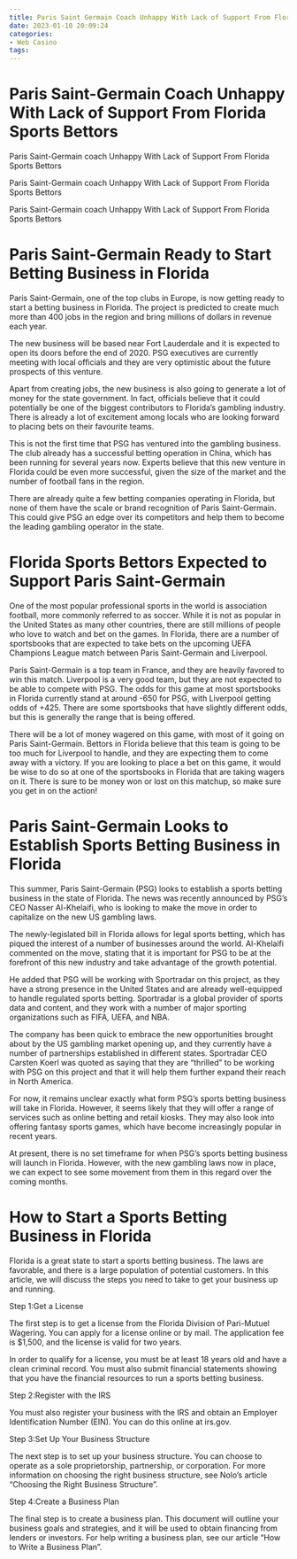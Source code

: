 ```yaml
---
title: Paris Saint Germain Coach Unhappy With Lack of Support From Florida Sports Bettors
date: 2023-01-10 20:09:24
categories:
- Web Casino
tags:
---
```



# Paris Saint-Germain Coach Unhappy With Lack of Support From Florida Sports Bettors

Paris Saint-Germain coach Unhappy With Lack of Support From Florida Sports Bettors

Paris Saint-Germain coach Unhappy With Lack of Support From Florida Sports Bettors

Paris Saint-Germain coach Unhappy With Lack of Support From Florida Sports Bettors

#  Paris Saint-Germain Ready to Start Betting Business in Florida

Paris Saint-Germain, one of the top clubs in Europe, is now getting ready to start a betting business in Florida. The project is predicted to create much more than 400 jobs in the region and bring millions of dollars in revenue each year.

The new business will be based near Fort Lauderdale and it is expected to open its doors before the end of 2020. PSG executives are currently meeting with local officials and they are very optimistic about the future prospects of this venture.

Apart from creating jobs, the new business is also going to generate a lot of money for the state government. In fact, officials believe that it could potentially be one of the biggest contributors to Florida’s gambling industry. There is already a lot of excitement among locals who are looking forward to placing bets on their favourite teams.

This is not the first time that PSG has ventured into the gambling business. The club already has a successful betting operation in China, which has been running for several years now. Experts believe that this new venture in Florida could be even more successful, given the size of the market and the number of football fans in the region.

There are already quite a few betting companies operating in Florida, but none of them have the scale or brand recognition of Paris Saint-Germain. This could give PSG an edge over its competitors and help them to become the leading gambling operator in the state.

# Florida Sports Bettors Expected to Support Paris Saint-Germain

One of the most popular professional sports in the world is association football, more commonly referred to as soccer. While it is not as popular in the United States as many other countries, there are still millions of people who love to watch and bet on the games. In Florida, there are a number of sportsbooks that are expected to take bets on the upcoming UEFA Champions League match between Paris Saint-Germain and Liverpool.

Paris Saint-Germain is a top team in France, and they are heavily favored to win this match. Liverpool is a very good team, but they are not expected to be able to compete with PSG. The odds for this game at most sportsbooks in Florida currently stand at around -650 for PSG, with Liverpool getting odds of +425. There are some sportsbooks that have slightly different odds, but this is generally the range that is being offered.

There will be a lot of money wagered on this game, with most of it going on Paris Saint-Germain. Bettors in Florida believe that this team is going to be too much for Liverpool to handle, and they are expecting them to come away with a victory. If you are looking to place a bet on this game, it would be wise to do so at one of the sportsbooks in Florida that are taking wagers on it. There is sure to be money won or lost on this matchup, so make sure you get in on the action!

# Paris Saint-Germain Looks to Establish Sports Betting Business in Florida

This summer, Paris Saint-Germain (PSG) looks to establish a sports betting business in the state of Florida. The news was recently announced by PSG’s CEO Nasser Al-Khelaifi, who is looking to make the move in order to capitalize on the new US gambling laws.

The newly-legislated bill in Florida allows for legal sports betting, which has piqued the interest of a number of businesses around the world. Al-Khelaifi commented on the move, stating that it is important for PSG to be at the forefront of this new industry and take advantage of the growth potential.

He added that PSG will be working with Sportradar on this project, as they have a strong presence in the United States and are already well-equipped to handle regulated sports betting. Sportradar is a global provider of sports data and content, and they work with a number of major sporting organizations such as FIFA, UEFA, and NBA.

The company has been quick to embrace the new opportunities brought about by the US gambling market opening up, and they currently have a number of partnerships established in different states. Sportradar CEO Carsten Koerl was quoted as saying that they are “thrilled” to be working with PSG on this project and that it will help them further expand their reach in North America.

For now, it remains unclear exactly what form PSG’s sports betting business will take in Florida. However, it seems likely that they will offer a range of services such as online betting and retail kiosks. They may also look into offering fantasy sports games, which have become increasingly popular in recent years.

At present, there is no set timeframe for when PSG’s sports betting business will launch in Florida. However, with the new gambling laws now in place, we can expect to see some movement from them in this regard over the coming months.

#  How to Start a Sports Betting Business in Florida

Florida is a great state to start a sports betting business. The laws are favorable, and there is a large population of potential customers. In this article, we will discuss the steps you need to take to get your business up and running.

Step 1:Get a License

The first step is to get a license from the Florida Division of Pari-Mutuel Wagering. You can apply for a license online or by mail. The application fee is $1,500, and the license is valid for two years.

In order to qualify for a license, you must be at least 18 years old and have a clean criminal record. You must also submit financial statements showing that you have the financial resources to run a sports betting business.

Step 2:Register with the IRS

You must also register your business with the IRS and obtain an Employer Identification Number (EIN). You can do this online at irs.gov.

Step 3:Set Up Your Business Structure

The next step is to set up your business structure. You can choose to operate as a sole proprietorship, partnership, or corporation. For more information on choosing the right business structure, see Nolo’s article “Choosing the Right Business Structure”.

Step 4:Create a Business Plan

The final step is to create a business plan. This document will outline your business goals and strategies, and it will be used to obtain financing from lenders or investors. For help writing a business plan, see our article “How to Write a Business Plan”.